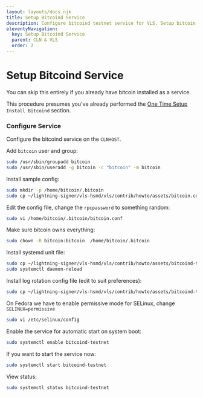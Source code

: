 ```yaml
---
layout: layouts/docs.njk
title: Setup Bitcoind Service
description: Configure bitcoind testnet service for VLS. Setup bitcoin user, systemd service, and RPC configuration for Lightning node integration.
eleventyNavigation:
  key: Setup Bitcoind Service
  parent: CLN & VLS
  order: 2
---
```


# Setup Bitcoind  Service

You can skip this entirely if you already have bitcoin installed as a service.

This procedure presumes you've already performed the
[One Time Setup](./one-time-setup.md) `Install Bitcoind` section.

### Configure Service

Configure the bitcoind service on the `CLNHOST`.

Add `bitcoin` user and group:
```bash
sudo /usr/sbin/groupadd bitcoin
sudo /usr/sbin/useradd -g bitcoin -c "bitcoin" -m bitcoin
```

Install sample config:
```bash
sudo mkdir -p /home/bitcoin/.bitcoin
sudo cp ~/lightning-signer/vls-hsmd/vls/contrib/howto/assets/bitcoin.conf /home/bitcoin/.bitcoin
```

Edit the config file, change the `rpcpassword` to something random:
```bash
sudo vi /home/bitcoin/.bitcoin/bitcoin.conf
```

Make sure bitcoin owns everything:
```bash
sudo chown -R bitcoin:bitcoin  /home/bitcoin/.bitcoin
```

Install systemd unit file:
```bash
sudo cp ~/lightning-signer/vls-hsmd/vls/contrib/howto/assets/bitcoind-testnet.service /etc/systemd/system/
sudo systemctl daemon-reload
```

Install log rotation config file (edit to suit preferences):
```bash
sudo cp ~/lightning-signer/vls-hsmd/vls/contrib/howto/assets/bitcoind-testnet.logrotate /etc/logrotate.d/bitcoind-testnet
```

On Fedora we have to enable permissive mode for SELinux, change `SELINUX=permissive`
```bash
sudo vi /etc/selinux/config
```

Enable the  service for automatic start on system boot:
```bash
sudo systemctl enable bitcoind-testnet
```

If you want to start the service now:
```bash
sudo systemctl start bitcoind-testnet
```

View status:
```bash
sudo systemctl status bitcoind-testnet
```
